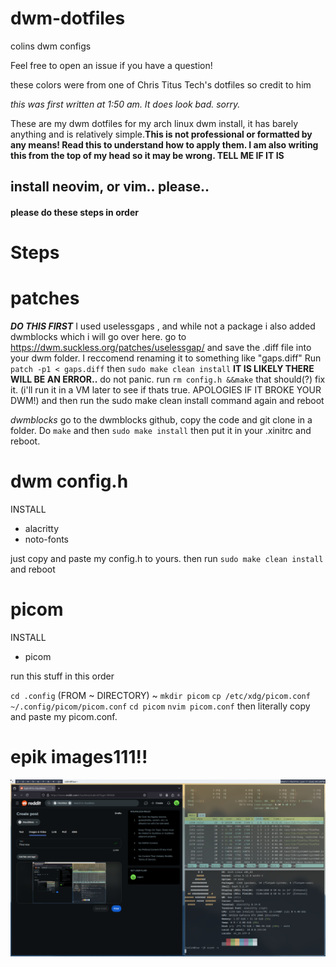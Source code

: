 # dwm-dotfiles
colins dwm configs

Feel free to open an issue if you have a question!

these colors were from one of Chris Titus Tech's dotfiles so credit to him

*this was first written at 1:50 am. It does look bad. sorry.*


These are my dwm dotfiles for my arch linux dwm install, it has barely anything and is relatively simple.**This is not professional or formatted by any means! Read this to understand how to apply them. I am also writing this from the top of my head so it may be wrong. TELL ME IF IT IS**

## install neovim, or vim.. please..

#### please do these steps in order
# Steps

# patches
  ***DO THIS FIRST***
  I used uselessgaps , and while not a package i also added dwmblocks which i will go over here.
  go to https://dwm.suckless.org/patches/uselessgap/ and save the .diff file into your dwm folder. I reccomend renaming it to something like "gaps.diff" Run `patch -p1 < gaps.diff` then `sudo make clean install` **IT IS LIKELY THERE WILL BE AN ERROR..** do not panic. run `rm config.h &&make` that should(?) fix it. (i'll run it in a VM later to see if thats true. APOLOGIES IF IT BROKE YOUR DWM!) and then run the sudo make clean install command again and reboot

*dwmblocks*
go to the dwmblocks github, copy the code and git clone in a folder. Do `make` and then `sudo make install` then put it in your .xinitrc and reboot.

# dwm config.h
INSTALL
* alacritty
* noto-fonts <br>

 just copy and paste my config.h to yours. then run `sudo make clean install` and reboot
 
# picom
INSTALL 
* picom

run this stuff in this order

`cd .config` (FROM ~ DIRECTORY) ~ `mkdir picom` `cp /etc/xdg/picom.conf ~/.config/picom/picom.conf` `cd picom` `nvim picom.conf` then literally copy and paste my picom.conf.




# epik images111!! 
<img src="desktop.png">
